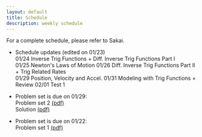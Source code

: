 ```yaml
---
layout: default
title: Schedule
description: weekly schedule
---
```

For a complete schedule, please refer to Sakai. <br>

* Schedule updates (edited on 01/23) <br>
01/24 Inverse Trig Functions + Diff. Inverse Trig Functions Part I <br>
01/25 Newton's Laws of Motion
01/26 Diff. Inverse Trig Functions Part II + Trig Related Rates <br>
01/29 Position, Velocity and Accel.
01/31 Modeling with Trig Functions + Review
02/01 Test 1

* Problem set is due on 01/29: <br>
  Problem set 2 [(pdf)](\math106\schedule\week2\2.pdf) <br>
  Solution [(pdf)]() <br>

* Problem set is due on 01/22: <br>
  Problem set 1 [(pdf)](\math106\schedule\week1\1.pdf) <br>


